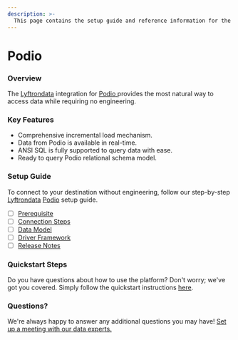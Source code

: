 ```yaml
---
description: >-
  This page contains the setup guide and reference information for the Podio source connector.
---
```


# Podio

### Overview

The [Lyftrondata](https://www.lyftrondata.com/) integration for [Podio](https://www.lyftrondata.com/integration/podio/)[ ](https://www.lyftrondata.com/integration/podio/)provides the most natural way to access data while requiring no engineering.

### Key Features

* Comprehensive incremental load mechanism.
* Data from Podio is available in real-time.&#x20;
* ANSI SQL is fully supported to query data with ease.
* Ready to query Podio relational schema model.

### Setup Guide

To connect to your destination without engineering, follow our step-by-step [Lyftrondata](https://www.lyftrondata.com/)  [Podio](https://www.lyftrondata.com/integration/podio/) setup guide.

* [ ] [Prerequisite](../../marketing-analytics/podio/prerequisite.md)
* [ ] [Connection Steps](../../marketing-analytics/podio/connection-steps.md)
* [ ] [Data Model](../../marketing-analytics/podio/data-model/)
* [ ] [Driver Framework](../../marketing-analytics/podio/driver-framework/)
* [ ] [Release Notes](../../marketing-analytics/podio/release-notes.md)

### Quickstart Steps

Do you have questions about how to use the platform? Don't worry; we've got you covered. Simply follow the quickstart instructions [here](../../../quickstart-steps.md).

### Questions? <a href="#questions" id="questions"></a>

We're always happy to answer any additional questions you may have! [Set up a meeting with our data experts.](https://www.lyftrondata.com/book-a-meeting/)

